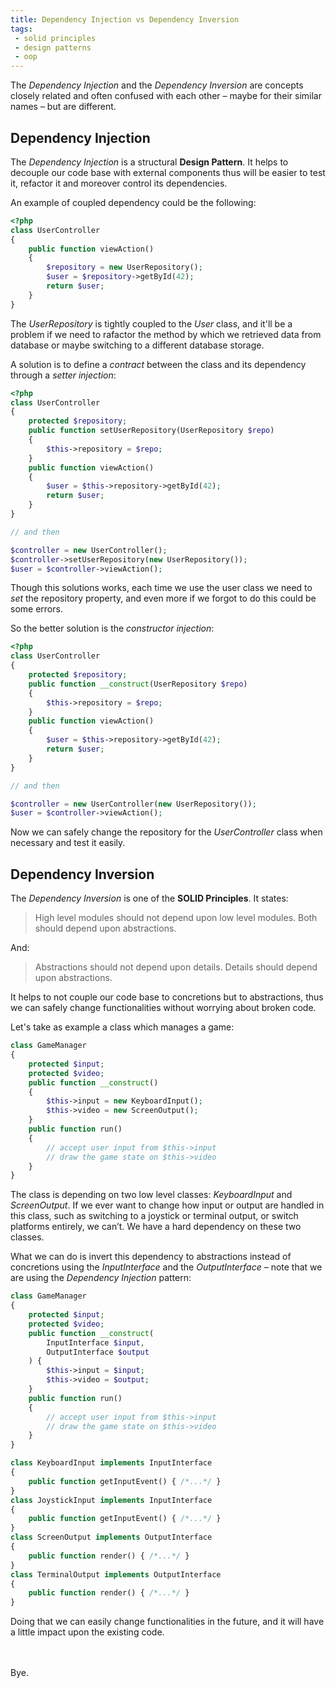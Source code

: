 ```yaml
---
title: Dependency Injection vs Dependency Inversion
tags:
 - solid principles
 - design patterns
 - oop
---
```


The *Dependency Injection* and the *Dependency Inversion* are concepts closely related and often confused with each other – maybe for their similar names – but are different. 

## Dependency Injection
The *Dependency Injection* is a structural **Design Pattern**. It helps to decouple our code base with external components thus will be easier to test it, refactor it and moreover control its dependencies.

An example of coupled dependency could be the following:
```php
<?php
class UserController
{
    public function viewAction()
    {
        $repository = new UserRepository();
        $user = $repository->getById(42);
        return $user;
    }
}
```
The *UserRepository* is tightly coupled to the *User* class, and it'll be a problem if we need to rafactor the method by which we retrieved data from database or maybe switching to a different database storage.

A solution is to define a *contract* between the class and its dependency through a *setter injection*:
```php
<?php
class UserController
{
    protected $repository;
    public function setUserRepository(UserRepository $repo)
    {
        $this->repository = $repo;
    }
    public function viewAction()
    {
        $user = $this->repository->getById(42);
        return $user;
    }
}

// and then

$controller = new UserController();
$controller->setUserRepository(new UserRepository());
$user = $controller->viewAction();
```
Though this solutions works, each time we use the user class we need to *set* the repository property, and even more if we forgot to do this could be some errors.

So the better solution is the *constructor injection*:
```php
<?php
class UserController
{
    protected $repository;
    public function __construct(UserRepository $repo)
    {
        $this->repository = $repo;
    }
    public function viewAction()
    {
        $user = $this->repository->getById(42);
        return $user;
    }
}

// and then

$controller = new UserController(new UserRepository());
$user = $controller->viewAction();
```
Now we can safely change the repository for the *UserController* class when necessary and test it easily.

## Dependency Inversion
The *Dependency Inversion* is one of the **SOLID Principles**. It states:
> High level modules should not depend upon low level modules. Both should
  depend upon abstractions.
  
And:

> Abstractions should not depend upon details. Details should depend upon
  abstractions.

It helps to not couple our code base to concretions but to abstractions, thus we can safely change functionalities without worrying about broken code.

Let's take as example a class which manages a game:
```php
class GameManager
{
    protected $input;
    protected $video;
    public function __construct()
    {
        $this->input = new KeyboardInput();
        $this->video = new ScreenOutput();
    }
    public function run()
    {
        // accept user input from $this->input
        // draw the game state on $this->video
    }
}
```
The class is depending on two low level classes: *KeyboardInput* and *ScreenOutput*. If we ever want to change how input or output are handled in this class, such as switching to a joystick or terminal output, or switch platforms entirely, we can’t. We have a hard dependency on these two classes.

What we can do is invert this dependency to abstractions instead of concretions  using the *InputInterface* and the *OutputInterface* – note that we are using the *Dependency Injection* pattern:
```php
class GameManager
{
    protected $input;
    protected $video;
    public function __construct(
        InputInterface $input,
        OutputInterface $output
    ) {
        $this->input = $input;
        $this->video = $output;
    }
    public function run()
    {
        // accept user input from $this->input
        // draw the game state on $this->video
    }
}

class KeyboardInput implements InputInterface
{
    public function getInputEvent() { /*...*/ }
}
class JoystickInput implements InputInterface
{
    public function getInputEvent() { /*...*/ }
}
class ScreenOutput implements OutputInterface
{
    public function render() { /*...*/ }
}
class TerminalOutput implements OutputInterface
{
    public function render() { /*...*/ }
}
```
Doing that we can easily change functionalities in the future, and it will have a little impact upon the existing code.

<br><br>Bye.